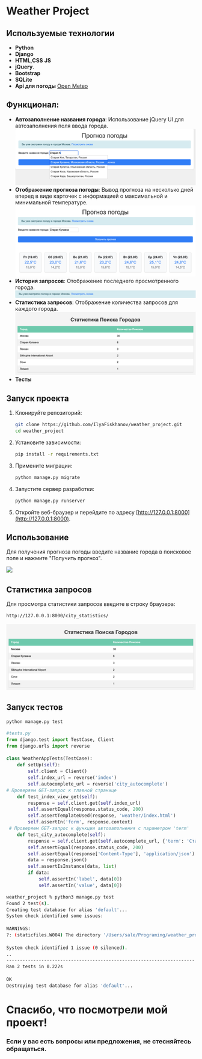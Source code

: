 
# Weather Project

## Используемые технологии

- **Python**
- **Django**
- **HTML**,**CSS** **JS**
- **jQuery**.
- **Bootstrap**
- **SQLite**
- **Api для погоды** [Open Meteo](https://open-meteo.com/)

## Функционал:
- **Автозаполнение названия города**: Использование jQuery UI для автозаполнения поля ввода города.
![](media/1.png)
- **Отображение прогноза погоды**: Вывод прогноза на несколько дней вперед в виде карточек с информацией о максимальной и минимальной температуре.
![](media/2.png)
- **История запросов**: Отображение последнего просмотренного города.
![](media/3.png)
- **Статистика запросов**: Отображение количества запросов для каждого города.
![](media/4.png)
- **Тесты**

## Запуск проекта

1. Клонируйте репозиторий:

    ```bash
    git clone https://github.com/IlyaFiskhanov/weather_project.git
    cd weather_project
    ```
2. Установите зависимости:

    ```bash
    pip install -r requirements.txt
    ```
3. Примените миграции:

    ```bash
    python manage.py migrate
    
    ```
4. Запустите сервер разработки:

    ```bash
    python manage.py runserver
    ```
5. Откройте веб-браузер и перейдите по адресу [http://127.0.0.1:8000](http://127.0.0.1:8000).

## Использование

Для получения прогноза погоды введите название города в поисковое поле и нажмите "Получить прогноз".

![](media/5.gif)

## Статистика запросов
Для просмотра статистики запросов введите в строку браузера:
```html
http://127.0.0.1:8000/city_statistics/
```
![](media/4.png)

## Запуск тестов

```bash
python manage.py test
```

```python
#tests.py
from django.test import TestCase, Client
from django.urls import reverse

class WeatherAppTests(TestCase):
    def setUp(self):
        self.client = Client()
        self.index_url = reverse('index')
        self.autocomplete_url = reverse('city_autocomplete')
# Проверяем GET-запрос к главной странице
    def test_index_view_get(self):
        response = self.client.get(self.index_url)
        self.assertEqual(response.status_code, 200)  
        self.assertTemplateUsed(response, 'weather/index.html') 
        self.assertIn('form', response.context)
 # Проверяем GET-запрос к функции автозаполнения с параметром 'term'
    def test_city_autocomplete(self):
        response = self.client.get(self.autocomplete_url, {'term': 'Старая'})
        self.assertEqual(response.status_code, 200)  
        self.assertEqual(response['Content-Type'], 'application/json') 
        data = response.json()
        self.assertIsInstance(data, list)  
        if data:
            self.assertIn('label', data[0]) 
            self.assertIn('value', data[0]) 

```
```bash
weather_project % python3 manage.py test     
Found 2 test(s).
Creating test database for alias 'default'...
System check identified some issues:

WARNINGS:
?: (staticfiles.W004) The directory '/Users/sale/Programing/weather_project/static' in the STATICFILES_DIRS setting does not exist.

System check identified 1 issue (0 silenced).
..
----------------------------------------------------------------------
Ran 2 tests in 0.222s

OK
Destroying test database for alias 'default'...
```


# Спасибо, что посмотрели мой проект!
### Если у вас есть вопросы или предложения, не стесняйтесь обращаться.

